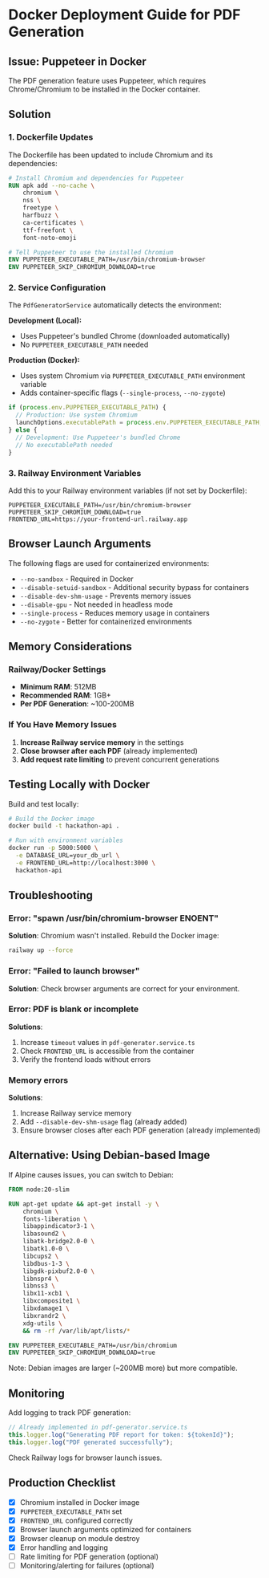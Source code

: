 # Docker Deployment Guide for PDF Generation

## Issue: Puppeteer in Docker

The PDF generation feature uses Puppeteer, which requires Chrome/Chromium to be installed in the Docker container.

## Solution

### 1. Dockerfile Updates

The Dockerfile has been updated to include Chromium and its dependencies:

```dockerfile
# Install Chromium and dependencies for Puppeteer
RUN apk add --no-cache \
    chromium \
    nss \
    freetype \
    harfbuzz \
    ca-certificates \
    ttf-freefont \
    font-noto-emoji

# Tell Puppeteer to use the installed Chromium
ENV PUPPETEER_EXECUTABLE_PATH=/usr/bin/chromium-browser
ENV PUPPETEER_SKIP_CHROMIUM_DOWNLOAD=true
```

### 2. Service Configuration

The `PdfGeneratorService` automatically detects the environment:

**Development (Local):**

- Uses Puppeteer's bundled Chrome (downloaded automatically)
- No `PUPPETEER_EXECUTABLE_PATH` needed

**Production (Docker):**

- Uses system Chromium via `PUPPETEER_EXECUTABLE_PATH` environment variable
- Adds container-specific flags (`--single-process`, `--no-zygote`)

```typescript
if (process.env.PUPPETEER_EXECUTABLE_PATH) {
  // Production: Use system Chromium
  launchOptions.executablePath = process.env.PUPPETEER_EXECUTABLE_PATH;
} else {
  // Development: Use Puppeteer's bundled Chrome
  // No executablePath needed
}
```

### 3. Railway Environment Variables

Add this to your Railway environment variables (if not set by Dockerfile):

```env
PUPPETEER_EXECUTABLE_PATH=/usr/bin/chromium-browser
PUPPETEER_SKIP_CHROMIUM_DOWNLOAD=true
FRONTEND_URL=https://your-frontend-url.railway.app
```

## Browser Launch Arguments

The following flags are used for containerized environments:

- `--no-sandbox` - Required in Docker
- `--disable-setuid-sandbox` - Additional security bypass for containers
- `--disable-dev-shm-usage` - Prevents memory issues
- `--disable-gpu` - Not needed in headless mode
- `--single-process` - Reduces memory usage in containers
- `--no-zygote` - Better for containerized environments

## Memory Considerations

### Railway/Docker Settings

- **Minimum RAM**: 512MB
- **Recommended RAM**: 1GB+
- **Per PDF Generation**: ~100-200MB

### If You Have Memory Issues

1. **Increase Railway service memory** in the settings
2. **Close browser after each PDF** (already implemented)
3. **Add request rate limiting** to prevent concurrent generations

## Testing Locally with Docker

Build and test locally:

```bash
# Build the Docker image
docker build -t hackathon-api .

# Run with environment variables
docker run -p 5000:5000 \
  -e DATABASE_URL=your_db_url \
  -e FRONTEND_URL=http://localhost:3000 \
  hackathon-api
```

## Troubleshooting

### Error: "spawn /usr/bin/chromium-browser ENOENT"

**Solution**: Chromium wasn't installed. Rebuild the Docker image:

```bash
railway up --force
```

### Error: "Failed to launch browser"

**Solution**: Check browser arguments are correct for your environment.

### Error: PDF is blank or incomplete

**Solutions**:

1. Increase `timeout` values in `pdf-generator.service.ts`
2. Check `FRONTEND_URL` is accessible from the container
3. Verify the frontend loads without errors

### Memory errors

**Solutions**:

1. Increase Railway service memory
2. Add `--disable-dev-shm-usage` flag (already added)
3. Ensure browser closes after each PDF generation (already implemented)

## Alternative: Using Debian-based Image

If Alpine causes issues, you can switch to Debian:

```dockerfile
FROM node:20-slim

RUN apt-get update && apt-get install -y \
    chromium \
    fonts-liberation \
    libappindicator3-1 \
    libasound2 \
    libatk-bridge2.0-0 \
    libatk1.0-0 \
    libcups2 \
    libdbus-1-3 \
    libgdk-pixbuf2.0-0 \
    libnspr4 \
    libnss3 \
    libx11-xcb1 \
    libxcomposite1 \
    libxdamage1 \
    libxrandr2 \
    xdg-utils \
    && rm -rf /var/lib/apt/lists/*

ENV PUPPETEER_EXECUTABLE_PATH=/usr/bin/chromium
ENV PUPPETEER_SKIP_CHROMIUM_DOWNLOAD=true
```

Note: Debian images are larger (~200MB more) but more compatible.

## Monitoring

Add logging to track PDF generation:

```typescript
// Already implemented in pdf-generator.service.ts
this.logger.log("Generating PDF report for token: ${tokenId}");
this.logger.log("PDF generated successfully");
```

Check Railway logs for browser launch issues.

## Production Checklist

- [x] Chromium installed in Docker image
- [x] `PUPPETEER_EXECUTABLE_PATH` set
- [x] `FRONTEND_URL` configured correctly
- [x] Browser launch arguments optimized for containers
- [x] Browser cleanup on module destroy
- [x] Error handling and logging
- [ ] Rate limiting for PDF generation (optional)
- [ ] Monitoring/alerting for failures (optional)
